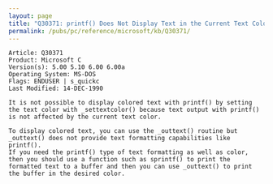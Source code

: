 ```yaml
---
layout: page
title: "Q30371: printf() Does Not Display Text in the Current Text Color"
permalink: /pubs/pc/reference/microsoft/kb/Q30371/
---
```


	Article: Q30371
	Product: Microsoft C
	Version(s): 5.00 5.10 6.00 6.00a
	Operating System: MS-DOS
	Flags: ENDUSER | s_quickc
	Last Modified: 14-DEC-1990
	
	It is not possible to display colored text with printf() by setting
	the text color with _settextcolor() because text output with printf()
	is not affected by the current text color.
	
	To display colored text, you can use the _outtext() routine but
	_outtext() does not provide text formatting capabilities like printf().
	If you need the printf() type of text formatting as well as color,
	then you should use a function such as sprintf() to print the
	formatted text to a buffer and then you can use _outtext() to print
	the buffer in the desired color.
